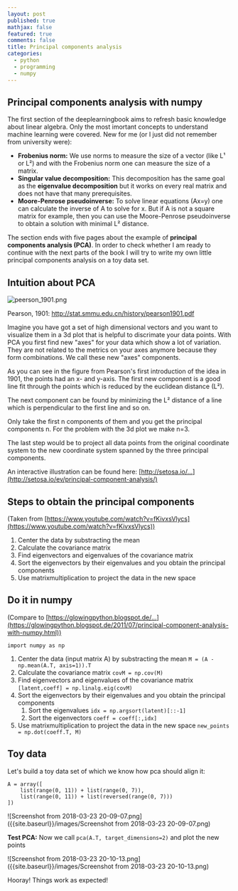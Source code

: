 ```yaml
---
layout: post
published: true
mathjax: false
featured: true
comments: false
title: Principal components analysis
categories:
  - python
  - programming
  - numpy
---
```

## Principal components analysis with numpy

The first section of the deeplearningbook aims to refresh basic knowledge about linear algebra.
Only the most imortant concepts to understand machine learning were covered. New for me (or I just did not remember from university were):

 - **Frobenius norm:** We use norms to measure the size of a vector (like L¹ or L²) and with the Frobenius norm one can measure the size of a matrix.
 - **Singular value decomposition:** This decomposition has the same goal as the **eigenvalue decomposition** but it works on every real matrix and does not have that many prerequisites.
 - **Moore-Penrose pseudoinverse:** To solve linear equations (Ax=y) one can calculate the inverse of A to solve for x. But if A is not a square matrix for example, then you can use the Moore-Penrose pseudoinverse to obtain a solution with minimal L² distance.

The section ends with five pages about the example of **principal components analysis (PCA)**. In order to check whether I am ready to continue with the next parts of the book I will try to write my own little principal components analysis on a toy data set.

## Intuition about PCA
![peerson_1901.png]({{site.baseurl}}/images/peerson_1901.png)

Pearson, 1901: http://stat.smmu.edu.cn/history/pearson1901.pdf

Imagine you have got a set of high dimensional vectors and you want to visualize them in a 3d plot that is helpful to discrimate your data points. With PCA you first find new "axes" for your data which show a lot of variation. They are not related to the metrics on your axes anymore because they form combinations. We call these new "axes" components.

As you can see in the figure from Pearson's first introduction of the idea in 1901, the points had an x- and y-axis. The first new component is a good line fit through the points which is reduced by the euclidean distance (L²).

The next component can be found by minimizing the L² distance of a line which is perpendicular to the first line and so on.

Only take the first n components of them and you get the principal components n. For the problem with the 3d plot we make n=3.

The last step would be to project all data points from the original coordinate system to the new coordinate system spanned by the three principal components.

An interactive illustration can be found here: [http://setosa.io/...](http://setosa.io/ev/principal-component-analysis/)

## Steps to obtain the principal components

(Taken from [https://www.youtube.com/watch?v=fKivxsVlycs](https://www.youtube.com/watch?v=fKivxsVlycs))

1. Center the data by substracting the mean
2. Calculate the covariance matrix
3. Find eigenvectors and eigenvalues of the covariance matrix
4. Sort the eigenvectors by their eigenvalues and you obtain the principal components
5. Use matrixmultiplication to project the data in the new space

## Do it in numpy

(Compare to [https://glowingpython.blogspot.de/...](https://glowingpython.blogspot.de/2011/07/principal-component-analysis-with-numpy.html))

`import numpy as np`

1. Center the data (input matrix A) by substracting the mean
   `M = (A - np.mean(A.T, axis=1)).T`
2. Calculate the covariance matrix
   `covM = np.cov(M)`
3. Find eigenvectors and eigenvalues of the covariance matrix
   `[latent,coeff] = np.linalg.eig(covM)`
4. Sort the eigenvectors by their eigenvalues and you obtain the principal components
   1. Sort the eigenvalues `idx = np.argsort(latent)[::-1]`
   2. Sort the eigenvectors `coeff = coeff[:,idx]`
5. Use matrixmultiplication to project the data in the new space 
   `new_points = np.dot(coeff.T, M)`

## Toy data

Let's build a toy data set of which we know how pca should align it:
```
A = array([
    list(range(0, 11)) + list(range(0, 7)),
    list(range(0, 11)) + list(reversed(range(0, 7)))
])
```

![Screenshot from 2018-03-23 20-09-07.png]({{site.baseurl}}/images/Screenshot from 2018-03-23 20-09-07.png)


**Test PCA:** Now we call `pca(A.T, target_dimensions=2)` and plot the new points

![Screenshot from 2018-03-23 20-10-13.png]({{site.baseurl}}/images/Screenshot from 2018-03-23 20-10-13.png)

Hooray! Things work as expected!


   













